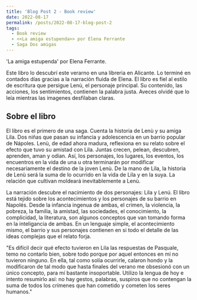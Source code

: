 ```yaml
---
title: 'Blog Post 2 - Book review'
date: 2022-08-17
permalink: /posts/2022-08-17-blog-post-2
tags:
  - Book review
  - <<La amiga estupenda>> por Elena Ferrante
  - Saga Dos amigas 
---
```



'La amiga estupenda' por Elena Ferrante.

Este libro lo descubrí este verarno en una libreria en Alicante. Lo terminé en contados días gracias a la narración fluida de Elena. El libro es fiel al estilo de escritura que persigue Lenù, el personaje principal. Su contenido, las acciones, los sentimientos, contienen la palabra justa. Aveces olvidé que lo leía mientras las imagenes desfilaban claras.  

## Sobre el libro

El libro es el primero de una saga. Cuenta la historia de Lenù y su amiga Lila. Dos niñas que pasan su infancia y adolescencia en un barrio popular de Nápoles. Lenù, de edad ahora madura, reflexiona en su relato sobre el efecto que tuvo su amistad con Lila. Juntas crecen, pelean, descubren, aprenden, aman y odian. Así, los personajes, los lugares, los eventos, los encuentros en la vida de una u otra terminarán por modificar necesariamente el destino de la joven Lenù. De la mano de Lila, la historia de Lenù será la suma de lo ocurrido en la vida de Lila y en la suya. La relación que cultivan moldeará inevitablemente a Lenù.

La narración descubre el nacimiento de dos personajes: Lila y Lenú. El libro está tejido sobre los acontecimientos y los personajes de su barrio en Napolés. Desde la infancia ingenua de ambas, el crimen, la violencia, la pobreza, la familia, la amistad, las sociedades, el conocimiento, la complicidad, la literatura, son algunos conceptos que van tomando forma en la inteligancia de ambas. En un lenguaje simple, el acontecimiento mismo, el barrio y sus personajes contienen en si todo el detalle de las ideas complejas que el relato forja.


"Es difícil decir qué efecto tuvieron en Lila las respuestas de Pasquale, temo no contarlo bien, sobre todo porque por aquel entonces en mí no tuvieron ninguno. En ella, tal como solía ocurrirle, calaron hondo y la modificaron de tal modo que hasta finales del verano me obsesionó con un único concepto, para mí bastante insoportable. Utilizo la lengua de hoy e intento resumirlo así: no hay gestos, palabras, suspiros que no contengan la suma de todos los crímenes que han cometido y cometen los seres humanos."
